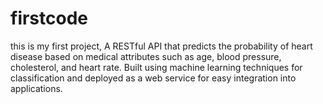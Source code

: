 # firstcode
this is my first project, A RESTful API that predicts the probability of heart disease based on medical attributes such as age, blood pressure, cholesterol, and heart rate. Built using machine learning techniques for classification and deployed as a web service for easy integration into applications.

